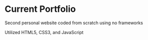 # Current Portfolio
Second personal website coded from scratch using no frameworks

Utilized HTML5, CSS3, and JavaScript
